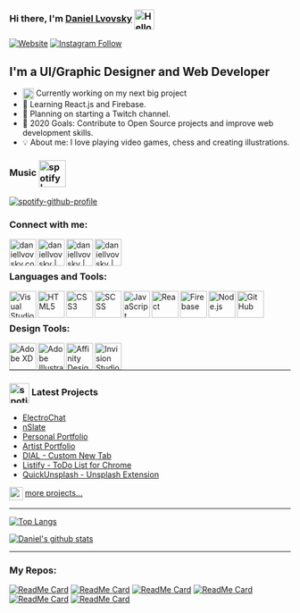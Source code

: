 ### Hi there, I'm [Daniel Lvovsky][website] <img align="center" alt="Hello | Hello" width="36" src="https://img.icons8.com/material/36/000000/hello.png" /> 

[![Website](https://img.shields.io/website?label=daniellvovsky.com&style=for-the-badge&url=https://daniellvovsky.com/&logo=netlify&color=00C7B7)](https://daniellvovsky.com/)
[![Instagram Follow](https://img.shields.io/badge/instagram-Follow-E4405F?style=for-the-badge&logo=instagram)](https://www.instagram.com/daniel_lvovsky/)

## I'm a UI/Graphic Designer and Web Developer

- <img align="center" alt="Hello | Hello" width="20" src="https://img.icons8.com/color/20/000000/approve-and-update.png" /> Currently working on my next big project
- 🎯 Learning React.js and Firebase.
- 🎯 Planning on starting a Twitch channel.
- 🎯 2020 Goals: Contribute to Open Source projects and improve web development skills.
- 💡 About me: I love playing video games, chess and creating illustrations.

### Music [<img align="center" alt="spotify | Spotify" width="48px" src="https://img.icons8.com/fluent/48/000000/spotify.png" />][spotify]
[![spotify-github-profile](https://spotify-github-profile.vercel.app/api/view?uid=2aolsolnndhc7gontaq2ujdth&cover_image=true)](https://spotify-github-profile.vercel.app/api/view?uid=2aolsolnndhc7gontaq2ujdth&redirect=true)



### Connect with me:

[<img align="left" alt="daniellvovsky.com" width="48px" src="https://img.icons8.com/fluent/48/000000/domain.png" />][website]
[<img align="left" alt="daniellvovsky | Behance" width="48px" src="https://img.icons8.com/color/48/000000/behance.png" />][behance]
[<img align="left" alt="daniellvovsky | LinkedIn" width="48px" src="https://img.icons8.com/fluent/48/000000/linkedin.png" />][linkedin]
[<img align="left" alt="daniellvovsky | Instagram" width="48px" src="https://img.icons8.com/fluent/48/000000/instagram-new.png" />][instagram]
<br />
<br />

### Languages and Tools:

[<img align="left" alt="Visual Studio Code" width="48px" src="https://img.icons8.com/fluent/48/000000/visual-studio-code-2019.png" />][website]
[<img align="left" alt="HTML5" width="48px" src="https://img.icons8.com/color/48/000000/html-5.png" />][website]
[<img align="left" alt="CSS3" width="48px" src="https://img.icons8.com/color/48/000000/css3.png" />][website]
[<img align="left" alt="SCSS" width="48px" src="https://img.icons8.com/color/48/000000/sass-avatar.png" />][website]
[<img align="left" alt="JavaScript" width="48px" src="https://img.icons8.com/color/48/000000/javascript.png" />][website]
[<img align="left" alt="React" width="48px" src="https://img.icons8.com/color/48/000000/react-native.png" />][website]
[<img align="left" alt="Firebase" width="48px" src="https://img.icons8.com/color/48/000000/firebase.png" />][website]
[<img align="left" alt="Node.js" width="48px" src="https://img.icons8.com/color/48/000000/nodejs.png" />][website]
[<img align="left" alt="GitHub" width="48px" src="https://img.icons8.com/fluent/48/000000/github.png" />][website]
<br />
<br />

### Design Tools:

[<img align="left" alt="Adobe XD" width="48px" src="https://img.icons8.com/color/48/000000/adobe-xd.png" />][website]
[<img align="left" alt="Adobe Illustrator" width="48px" src="https://img.icons8.com/color/48/000000/adobe-illustrator.png" />][website]
[<img align="left" alt="Affinity Designer" width="48px" src="https://img.icons8.com/ios-filled/50/000000/affinity-photo.png" />][website]
[<img align="left" alt="Invision Studio" width="48px" src="https://img.icons8.com/windows/64/000000/invision.png" />][website]

<br />
<br />

---

### <img align="center" alt="spotify | Spotify" width="36px" src="https://img.icons8.com/fluent/36/000000/project.png" /> Latest Projects 

<!-- Project:START -->
- [ElectroChat](https://electrochat.netlify.app/)
- [nSlate](https://newslate.netlify.app/login)
- [Personal Portfolio](https://daniellvovsky.com/)
- [Artist Portfolio](https://steftheartist.netlify.app/)
- [DIAL - Custom New Tab](https://chrome.google.com/webstore/detail/new-tab-dial/jhcadhkfandbknkhibmfojeibbgjehmn?hl=en&authuser=0)
- [Listify - ToDo List for Chrome](https://chrome.google.com/webstore/detail/todo-listlistify/mlighlkbfofpeoeolijmolchjdifcbpo?hl=en&authuser=0)
- [QuickUnsplash - Unsplash Extension](https://chrome.google.com/webstore/detail/quick-unsplash/bcehcdieplbonpeognpgfkpldfknbgkh?hl=en-US)
<!-- Project:END -->

<img align="center" alt="spotify | Spotify" width="24px" src="https://img.icons8.com/fluent-systems-filled/24/000000/more.png" /> [more projects...](https://github.com/DanielLvovsky?tab=repositories)

---

[![Top Langs](https://github-readme-stats.vercel.app/api/top-langs/?username=DanielLvovsky&layout=compact)](https://github.com/DanielLvovsky)





[![Daniel's github stats](https://github-readme-stats.vercel.app/api?username=DanielLvovsky&theme=nord&show_icons=true)](https://github.com/DanielLvovsky)



---
### My Repos:

[![ReadMe Card](https://github-readme-stats.vercel.app/api/pin/?username=DanielLvovsky&repo=electrochat&theme=nord)](https://github.com/DanielLvovsky/electrochat)
[![ReadMe Card](https://github-readme-stats.vercel.app/api/pin/?username=DanielLvovsky&repo=StefTheArtist&theme=nord)](https://github.com/DanielLvovsky/StefTheArtist)
[![ReadMe Card](https://github-readme-stats.vercel.app/api/pin/?username=DanielLvovsky&repo=DIAL&theme=nord)](https://github.com/DanielLvovsky/DIAL)
[![ReadMe Card](https://github-readme-stats.vercel.app/api/pin/?username=DanielLvovsky&repo=Listify&theme=nord)](https://github.com/DanielLvovsky/Listify)
[![ReadMe Card](https://github-readme-stats.vercel.app/api/pin/?username=DanielLvovsky&repo=QuickUnsplash&theme=nord)](https://github.com/DanielLvovsky/QuickUnsplash)
[![ReadMe Card](https://github-readme-stats.vercel.app/api/pin/?username=DanielLvovsky&repo=nSlate&theme=nord)](https://github.com/DanielLvovsky/nSlate)


[website]: https://daniellvovsky.com
[spotify]: https://open.spotify.com/playlist/0Vc9v8CbKciq75y2x7dMP5
[extension]: https://chrome.google.com/webstore/detail/new-tab-dial/jhcadhkfandbknkhibmfojeibbgjehmn?hl=en&authuser=0
[behance]: https://www.behance.net/daniel_lvovsky
[youtube]: https://youtube.com/codeSTACKr
[instagram]: https://instagram.com/daniel_lvovsky
[linkedin]: https://linkedin.com/in/daniel-lvovsky-b68614183
[webdevplaylist]: https://daniellvovsky.com/
[jsplaylist]: https://www.youtube.com/playlist?list=PLkwxH9e_vrALRJKu7wfXby3MKeflhTu6B
[cssplaylist]: https://www.youtube.com/playlist?list=PLkwxH9e_vrALSdvZuEh6gqQdmDoDIoqz4
[reactplaylist]: https://www.youtube.com/playlist?list=PLkwxH9e_vrAK4TdffpxKY3QGyHCpxFcQ0
